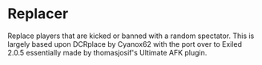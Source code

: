 # Replacer
Replace players that are kicked or banned with a random spectator.
This is largely based upon DCRplace by Cyanox62 with the port over to Exiled 2.0.5 essentially made by thomasjosif's Ultimate AFK plugin.
